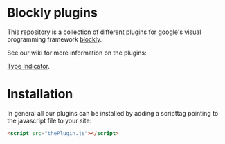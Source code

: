 # Blockly plugins
This repository is a collection of different plugins for google's visual programming framework [blockly](https://github.com/google/blockly).

See our wiki for more information on the plugins:

[Type Indicator](https://github.com/HendrikD/blockly-plugins/wiki/Type-Indicator).

# Installation
In general all our plugins can be installed by adding a scripttag pointing to the javascript file to your site:
```html
<script src="thePlugin.js"></script>
